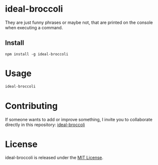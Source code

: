 # ideal-broccoli

They are just funny phrases or maybe not, that are printed on the console when executing a command.

## Install

```npm
npm install -g ideal-broccoli
```

# Usage

```bash
ideal-broccoli
```

# Contributing
If someone wants to add or improve something, I invite you to collaborate directly in this repository: [ideal-broccoli](https://github.com/FranciscoImanolSuarez/ideal-broccoli)

# License
ideal-broccoli is released under the [MIT License](https://opensource.org/licenses/MIT).